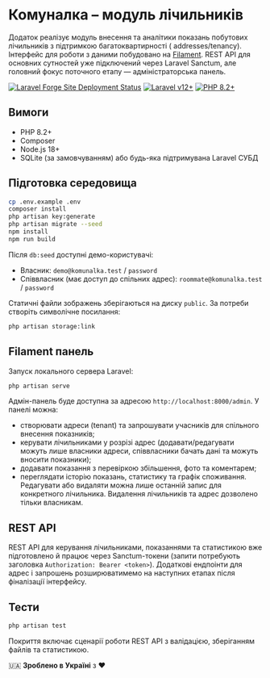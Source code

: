 # Комуналка – модуль лічильників

Додаток реалізує модуль внесення та аналітики показань побутових лічильників з підтримкою багатоквартирності (
addresses/tenancy). Інтерфейс для роботи з даними побудовано на [Filament](https://filamentphp.com/). REST API для
основних сутностей уже підключений через Laravel Sanctum, але головний фокус поточного етапу — адміністраторська панель.

[![Laravel Forge Site Deployment Status](https://img.shields.io/endpoint?url=https%3A%2F%2Fforge.laravel.com%2Fsite-badges%2F7b410d69-957d-492d-aaaf-4a32202b899e%3Flabel%3D1&style=for-the-badge)](https://forge.laravel.com/dmytro-maksiutenko/summer-oslo/2900340)
<a href="https://laravel.com"><img alt="Laravel v12+" src="https://img.shields.io/badge/Laravel-v12+-FF2D20?style=for-the-badge&logo=laravel"></a>
<a href="https://php.net"><img alt="PHP 8.2+" src="https://img.shields.io/badge/PHP-8.2+-777BB4?style=for-the-badge&logo=php"></a>

## Вимоги

- PHP 8.2+
- Composer
- Node.js 18+
- SQLite (за замовчуванням) або будь-яка підтримувана Laravel СУБД

## Підготовка середовища

```bash
cp .env.example .env
composer install
php artisan key:generate
php artisan migrate --seed
npm install
npm run build
```

Після `db:seed` доступні демо-користувачі:

- Власник: `demo@komunalka.test` / `password`
- Співвласник (має доступ до спільних адрес): `roommate@komunalka.test` / `password`

Статичні файли зображень зберігаються на диску `public`. За потреби створіть символічне посилання:

```bash
php artisan storage:link
```

## Filament панель

Запуск локального сервера Laravel:

```bash
php artisan serve
```

Адмін-панель буде доступна за адресою `http://localhost:8000/admin`. У панелі можна:

- створювати адреси (tenant) та запрошувати учасників для спільного внесення показників;
- керувати лічильниками у розрізі адрес (додавати/редагувати можуть лише власники адреси, співвласники бачать дані та
  можуть вносити показники);
- додавати показання з перевіркою збільшення, фото та коментарем;
- переглядати історію показань, статистику та графік споживання.
  Редагувати або видаляти можна лише останній запис для конкретного лічильника. Видалення лічильників та адрес дозволено
  тільки власникам.

## REST API

REST API для керування лічильниками, показаннями та статистикою вже підготовлено й працює через Sanctum-токени (запити
потребують заголовка `Authorization: Bearer <token>`). Додаткові ендпоінти для адрес і запрошень розширюватимемо на
наступних етапах після фіналізації інтерфейсу.

## Тести

```bash
php artisan test
```

Покриття включає сценарії роботи REST API з валідацією, зберіганням файлів та статистикою.

🇺🇦 **Зроблено в Україні** з ❤️
